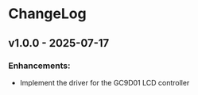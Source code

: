 # ChangeLog

## v1.0.0 - 2025-07-17

### Enhancements:

- Implement the driver for the GC9D01 LCD controller
